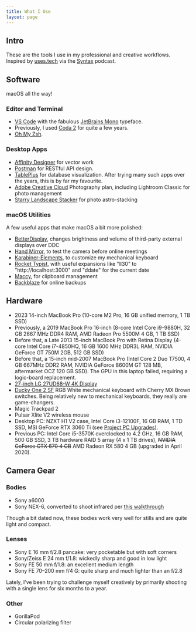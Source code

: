 ```yaml
---
title: What I Use
layout: page
---
```


## Intro

These are the tools I use in my professional and creative workflows. Inspired by [uses.tech](https://uses.tech) via the [Syntax](https://syntax.fm/) podcast.

## Software

macOS all the way!

### Editor and Terminal

-   [VS Code](https://code.visualstudio.com/) with the fabulous [JetBrains Mono](https://www.jetbrains.com/lp/mono/) typeface.
-   Previously, I used [Coda 2](https://panic.com/coda/) for quite a few years.
-   [Oh My Zsh](https://ohmyz.sh/).

### Desktop Apps

-   [Affinity Designer](https://affinity.serif.com/en-us/designer/) for vector work
-   [Postman](https://www.postman.com/) for RESTful API design.
-   [TablePlus](https://tableplus.com/) for database visualization. After trying many such apps over the years, this is by far my favourite.
-   [Adobe Creative Cloud](https://www.adobe.com/ca/creativecloud.html) Photography plan, including Lightroom Classic for photo management
-   [Starry Landscape Stacker](https://sites.google.com/site/starrylandscapestacker/home) for photo astro-stacking

### macOS Utilities

A few useful apps that make macOS a bit more polished:

-   [BetterDisplay](https://github.com/waydabber/BetterDisplay), changes brightness and volume of third-party external displays over DDC
-   [Hand Mirror](https://handmirror.app/), to test the camera before online meetings
-   [Karabiner-Elements](https://karabiner-elements.pqrs.org/), to customize my mechanical keyboard
-   [Rocket Typist](https://www.witt-software.com/rockettypist/), with useful expansions like "ll30" to "http://localhost:3000" and "ddate" for the current date
-   [Maccy](https://maccy.app/), for clipboard management
-   [Backblaze](https://www.backblaze.com/) for online backups

## Hardware

-   2023 14-inch MacBook Pro (10-core M2 Pro, 16 GB unified memory, 1 TB SSD)
-   Previously, a 2019 MacBook Pro 16-inch (8-core Intel Core i9-9880H, 32 GB 2667 MHz DDR4 RAM, AMD Radeon Pro 5500M 4 GB, 1 TB SSD)
-   Before that, a Late 2013 15-inch MacBook Pro with Retina Display (4-core Intel Core i7-4850HQ, 16 GB 1600 MHz DDR3L RAM, NVIDIA GeForce GT 750M 2GB, 512 GB SSD)
-   Before that, a 15-inch mid-2007 MacBook Pro (Intel Core 2 Duo T7500, 4 GB 667MHz DDR2 RAM, NVIDIA GeForce 8600M GT 128 MB, aftermarket OCZ 120 GB SSD). The GPU in this laptop failed, requiring a logic-board replacement.
-   [27-inch LG 27UD68-W 4K Display](/journal/the-upgrade-to-4k)
-   [Ducky One 2 SF](https://www.duckychannel.com.tw/en/Ducky-One2-SF) RGB White mechanical keyboard with Cherry MX Brown switches. Being relatively new to mechanical keyboards, they really are game-changers.
-   Magic Trackpad 2
-   Pulsar Xlite V2 wireless mouse
-   Desktop PC: NZXT H1 V2 case, Intel Core i3-12100F, 16 GB RAM, 1 TD SSD, MSI GeForce RTX 3060 Ti (see [Project PC Upgrades](/journal/project-pc-upgrades)).
-   Previous PC: Intel Core i5-3570K overclocked to 4.2 GHz, 16 GB RAM, 500 GB SSD, 3 TB hardware RAID 5 array (4 x 1 TB drives), ~~NVIDIA GeForce GTX 670 4 GB~~ AMD Radeon RX 580 4 GB (upgraded in April 2020).

<!-- ```
alias photobackup="rsync -avzP --exclude '.DS_Store' --delete --backup --backup-dir=\"//Volumes/PhotosfromrMBP/backups/backup_$(date +\%Y-\%m-\%d_\%H-\%M)\" ~/Pictures/ //Volumes/PhotosfromrMBP/"
``` -->

## Camera Gear

### Bodies

-   Sony a6000
-   Sony NEX-6, converted to shoot infrared per [this walkthrough](http://www.ir-photo.net/ir_nex6mod.html)

Though a bit dated now, these bodies work very well for stills and are quite light and compact.

### Lenses

-   Sony E 16 mm f/2.8 pancake: very pocketable but with soft corners
-   Sony/Zeiss E 24 mm f/1.8: wickedly sharp and good in low light
-   Sony FE 50 mm f/1.8: an excellent medium length
-   Sony FE 70–200 mm f/4 G: quite sharp and much lighter than an f/2.8

Lately, I’ve been trying to challenge myself creatively by primarily shooting with a single lens for six months to a year.

### Other

-   GorillaPod
-   Circular polarizing filter
